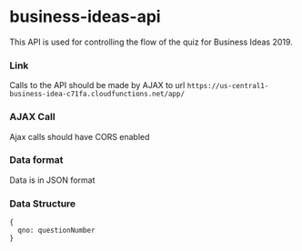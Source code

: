 # business-ideas-api

This API is used for controlling the flow of the quiz for Business Ideas 2019.

### Link
Calls to the API should be made by AJAX to url ```https://us-central1-business-idea-c71fa.cloudfunctions.net/app/```

### AJAX Call
Ajax calls should have CORS enabled

### Data format
Data is in JSON format

### Data Structure
```
{
  qno: questionNumber
}
```
